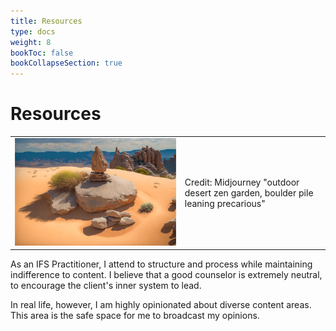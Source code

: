 ```yaml
---
title: Resources
type: docs
weight: 8
bookToc: false
bookCollapseSection: true
---
```


# Resources

<table>
<tr>
<td>
<picture style="display: block;">
<img alt="outdoor desert zen garden, boulder pile leaning precarious" src="balance.webp">
</picture>
</td>
<td class='rotate'><div>Credit: Midjourney "outdoor desert zen garden, boulder pile leaning precarious"</div></td>
</tr/>
</table>

As an IFS Practitioner, I attend
to structure and process while maintaining indifference to content.
I believe that a good counselor is extremely neutral, to encourage the
client's inner system to lead.

In real life, however, I am highly opinionated about diverse content
areas.
This area is the safe space for me to broadcast my opinions.
